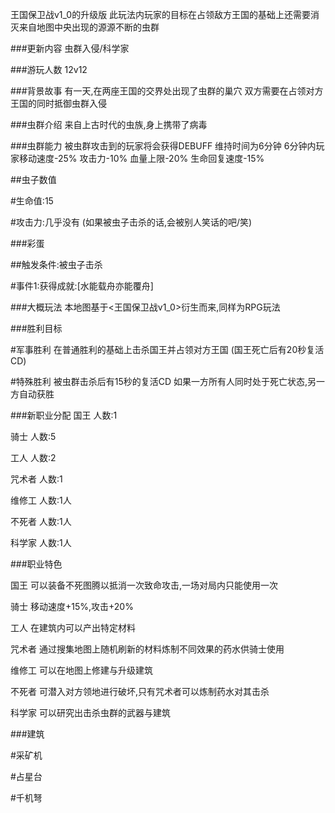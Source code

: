 王国保卫战v1_0的升级版
此玩法内玩家的目标在占领敌方王国的基础上还需要消灭来自地图中央出现的源源不断的虫群

###更新内容
虫群入侵/科学家

###游玩人数
12v12

###背景故事
有一天,在两座王国的交界处出现了虫群的巢穴
双方需要在占领对方王国的同时抵御虫群入侵

###虫群介绍
来自上古时代的虫族,身上携带了病毒

###虫群能力
被虫群攻击到的玩家将会获得DEBUFF
维持时间为6分钟
6分钟内玩家移动速度-25%
攻击力-10%
血量上限-20%
生命回复速度-15%

##虫子数值

#生命值:15

#攻击力:几乎没有
(如果被虫子击杀的话,会被别人笑话的吧/笑)

###彩蛋

##触发条件:被虫子击杀

#事件1:获得成就:[水能载舟亦能覆舟]

###大概玩法
本地图基于<王国保卫战v1_0>衍生而来,同样为RPG玩法

###胜利目标

#军事胜利
在普通胜利的基础上击杀国王并占领对方王国
(国王死亡后有20秒复活CD)

#特殊胜利
被虫群击杀后有15秒的复活CD
如果一方所有人同时处于死亡状态,另一方自动获胜

###新职业分配
国王
人数:1

骑士
人数:5

工人
人数:2

咒术者
人数:1

维修工
人数:1人

不死者
人数:1人

科学家
人数:1人

###职业特色

国王
可以装备不死图腾以抵消一次致命攻击,一场对局内只能使用一次

骑士
移动速度+15%,攻击+20%

工人
在建筑内可以产出特定材料

咒术者
通过搜集地图上随机刷新的材料炼制不同效果的药水供骑士使用

维修工
可以在地图上修建与升级建筑

不死者
可潜入对方领地进行破坏,只有咒术者可以炼制药水对其击杀

科学家
可以研究出击杀虫群的武器与建筑

###建筑

#采矿机

#占星台

#千机弩

#